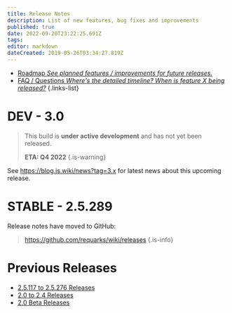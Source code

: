 ```yaml
---
title: Release Notes
description: List of new features, bug fixes and improvements
published: true
date: 2022-09-20T23:22:25.691Z
tags: 
editor: markdown
dateCreated: 2019-05-26T03:34:27.819Z
---
```


- [Roadmap *See planned features / improvements for future releases.*](/releases/roadmap)
- [FAQ / Questions *Where's the detailed timeline? When is feature X being released?*](/releases/about)
{.links-list}

# DEV - 3.0

> This build is **under active development** and has not yet been released.
>
> **ETA: Q4 2022**
{.is-warning}

See https://blog.js.wiki/news?tag=3.x for latest news about this upcoming release.

# STABLE - 2.5.289

Release notes have moved to GitHub:
> https://github.com/requarks/wiki/releases
{.is-info}

# Previous Releases

- [2.5.117 to 2.5.276 Releases](/releases/2p5)
- [2.0 to 2.4 Releases](/releases/previous)
- [2.0 Beta Releases](/releases/beta)